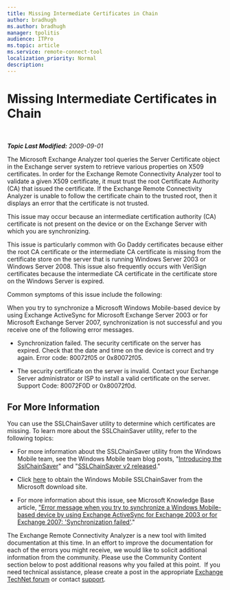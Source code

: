 ```yaml
---
title: Missing Intermediate Certificates in Chain
author: bradhugh
ms.author: bradhugh
manager: tpolitis
audience: ITPro 
ms.topic: article 
ms.service: remote-connect-tool
localization_priority: Normal
description: 
---
```


<div data-xmlns="http://www.w3.org/1999/xhtml">

<div class="topic" data-xmlns="http://www.w3.org/1999/xhtml" data-msxsl="urn:schemas-microsoft-com:xslt" data-cs="https://msdn.microsoft.com/">

<div data-asp="https://msdn2.microsoft.com/asp">

# Missing Intermediate Certificates in Chain

</div>

<div id="mainSection">

<div id="mainBody">

<span> </span>

_**Topic Last Modified:** 2009-09-01_

The Microsoft Exchange Analyzer tool queries the Server Certificate object in the Exchange server system to retrieve various properties on X509 certificates. In order for the Exchange Remote Connectivity Analyzer tool to validate a given X509 certificate, it must trust the root Certificate Authority (CA) that issued the certificate. If the Exchange Remote Connectivity Analyzer is unable to follow the certificate chain to the trusted root, then it displays an error that the certificate is not trusted.

This issue may occur because an intermediate certification authority (CA) certificate is not present on the device or on the Exchange Server with which you are synchronizing.

This issue is particularly common with Go Daddy certificates because either the root CA certificate or the intermediate CA certificate is missing from the certificate store on the server that is running Windows Server 2003 or Windows Server 2008. This issue also frequently occurs with VeriSign certificates because the intermediate CA certificate in the certificate store on the Windows Server is expired.

Common symptoms of this issue include the following:

When you try to synchronize a Microsoft Windows Mobile-based device by using Exchange ActiveSync for Microsoft Exchange Server 2003 or for Microsoft Exchange Server 2007, synchronization is not successful and you receive one of the following error messages.

  - Synchronization failed. The security certificate on the server has expired. Check that the date and time on the device is correct and try again. Error code: 80072f05 or 0x80072f05.

  - The security certificate on the server is invalid. Contact your Exchange Server administrator or ISP to install a valid certificate on the server. Support Code: 80072F0D or 0x80072f0d.

<div>

## For More Information

You can use the SSLChainSaver utility to determine which certificates are missing. To learn more about the SSLChainSaver utility, refer to the following topics:

  - For more information about the SSLChainSaver utility from the Windows Mobile team, see the Windows Mobile team blog posts, "[Introducing the SslChainSaver](https://go.microsoft.com/fwlink/?linkid=161816)" and "[SSLChainSaver v2 released](https://go.microsoft.com/fwlink/?linkid=161817)."

  - Click [here](https://go.microsoft.com/fwlink/?linkid=161818) to obtain the Windows Mobile SSLChainSaver from the Microsoft download site.

  - For more information about this issue, see Microsoft Knowledge Base article, ["Error message when you try to synchronize a Windows Mobile-based device by using Exchange ActiveSync for Exchange 2003 or for Exchange 2007: 'Synchronization failed'](https://go.microsoft.com/fwlink/?linkid=3052%26kbid=927465)."

The Exchange Remote Connectivity Analyzer is a new tool with limited documentation at this time. In an effort to improve the documentation for each of the errors you might receive, we would like to solicit additional information from the community. Please use the Community Content section below to post additional reasons why you failed at this point.  If you need technical assistance, please create a post in the appropriate [Exchange TechNet forum](https://go.microsoft.com/fwlink/?linkid=73420) or contact [support](https://go.microsoft.com/fwlink/?linkid=8158).

</div>

</div>

<span> </span>

</div>

</div>

</div>

